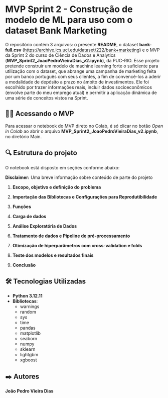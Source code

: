 # MVP Sprint 2 - Construção de modelo de ML para uso com o dataset Bank Marketing

O repositório contém 3 arquivos: o presente **README**, o dataset **bank-full.csv** (https://archive.ics.uci.edu/dataset/222/bank+marketing) e o MVP da Sprint 2 do curso de Ciência de Dados e Analytics (**MVP_Sprint2_JoaoPedroVieiraDias_v2.ipynb**), da PUC-RIO. Esse projeto pretende construir um modelo de machine learning forte o suficiente para utilização com o dataset, que abrange uma campanha de marketing feita por um banco português com seus clientes, a fim de convencê-los a aderir a modalidade de depósito a prazo no âmbito de investimentos. Ele foi escolhido por trazer informações reais, incluir dados socioeconômicos (envolve parte do meu emprego atual) e permitir a aplicação dinâmica de uma série de conceitos vistos na Sprint.

## 🐱‍👤 Acessando o MVP

Para acessar o notebook do MVP direto no Colab, é só clicar no botão *Open in Colab* ao abrir o arquivo **MVP_Sprint2_JoaoPedroVieiraDias_v2.ipynb**, no diretório Main.

## 🔍 Estrutura do projeto

O notebook está disposto em seções conforme abaixo:

**Disclaimer:** Uma breve informação sobre conteúdo de parte do projeto

1. **Escopo, objetivo e definição do problema**

2. **Importação das Bibliotecas e Configurações para Reprodutibilidade**

3. **Funções**

4. **Carga de dados**

5. **Análise Exploratória de Dados**

6. **Tratamento de dados e Pipeline de pré-processamento**

7. **Otimização de hiperparâmetros com cross-validation e folds**

8. **Teste dos modelos e resultados finais**

9. **Conclusão**



## 🛠️ Tecnologias Utilizadas
   - **Python 3.12.11**
   - **Bibliotecas**:
     - warnings
     - random
     - sys
     - time
     - pandas
     - matplotlib
     - seaborn
     - numpy
     - sklearn
     - lightgbm
     - xgboost



## ✒️ Autores

**João Pedro Vieira Dias**
